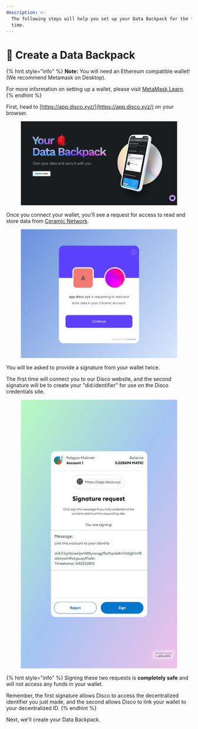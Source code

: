 ```yaml
---
description: >-
  The following steps will help you set up your Data Backpack for the first
  time.
---
```


# 🎒 Create a Data Backpack

{% hint style="info" %}
**Note:** You will need an Ethereum compatible wallet! (We recommend Metamask on Desktop).

For more information on setting up a wallet, please visit [MetaMask Learn](https://learn.metamask.io/).
{% endhint %}

First, head to [https://app.disco.xyz/](https://app.disco.xyz/) on your browser.

<figure><img src="../.gitbook/assets/image (19).png" alt=""><figcaption></figcaption></figure>

Once you connect your wallet, you'll see a request for access to read and store data from [Ceramic Network](https://ceramic.network/).&#x20;

<figure><img src="../.gitbook/assets/image (2).png" alt=""><figcaption></figcaption></figure>

You will be asked to provide a signature from your wallet twice.

The first time will connect you to our Disco website, and the second signature will be to create your "did:identifier" for use on the Disco credentials site.

<figure><img src="../.gitbook/assets/image (13).png" alt=""><figcaption></figcaption></figure>

{% hint style="info" %}
Signing these two requests is **completely safe** and will not access any funds in your wallet.&#x20;

Remember, the first signature allows Disco to access the decentralized identifier you just made, and the second allows Disco to link your wallet to your decentralized ID.&#x20;
{% endhint %}

Next, we'll create your Data Backpack.&#x20;

